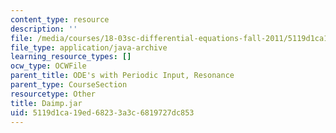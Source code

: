 ```yaml
---
content_type: resource
description: ''
file: /media/courses/18-03sc-differential-equations-fall-2011/5119d1ca19ed68233a3c6819727dc853_Daimp.jar
file_type: application/java-archive
learning_resource_types: []
ocw_type: OCWFile
parent_title: ODE's with Periodic Input, Resonance
parent_type: CourseSection
resourcetype: Other
title: Daimp.jar
uid: 5119d1ca-19ed-6823-3a3c-6819727dc853
---
```

